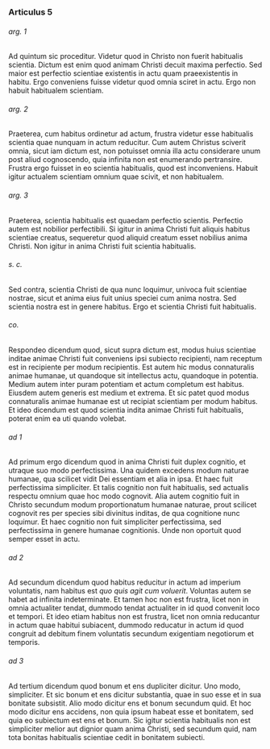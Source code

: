 ### Articulus 5

###### arg. 1
Ad quintum sic proceditur. Videtur quod in Christo non fuerit habitualis scientia. Dictum est enim quod animam Christi decuit maxima perfectio. Sed maior est perfectio scientiae existentis in actu quam praeexistentis in habitu. Ergo conveniens fuisse videtur quod omnia sciret in actu. Ergo non habuit habitualem scientiam.

###### arg. 2
Praeterea, cum habitus ordinetur ad actum, frustra videtur esse habitualis scientia quae nunquam in actum reducitur. Cum autem Christus sciverit omnia, sicut iam dictum est, non potuisset omnia illa actu considerare unum post aliud cognoscendo, quia infinita non est enumerando pertransire. Frustra ergo fuisset in eo scientia habitualis, quod est inconveniens. Habuit igitur actualem scientiam omnium quae scivit, et non habitualem.

###### arg. 3
Praeterea, scientia habitualis est quaedam perfectio scientis. Perfectio autem est nobilior perfectibili. Si igitur in anima Christi fuit aliquis habitus scientiae creatus, sequeretur quod aliquid creatum esset nobilius anima Christi. Non igitur in anima Christi fuit scientia habitualis.

###### s. c.
Sed contra, scientia Christi de qua nunc loquimur, univoca fuit scientiae nostrae, sicut et anima eius fuit unius speciei cum anima nostra. Sed scientia nostra est in genere habitus. Ergo et scientia Christi fuit habitualis.

###### co.
Respondeo dicendum quod, sicut supra dictum est, modus huius scientiae inditae animae Christi fuit conveniens ipsi subiecto recipienti, nam receptum est in recipiente per modum recipientis. Est autem hic modus connaturalis animae humanae, ut quandoque sit intellectus actu, quandoque in potentia. Medium autem inter puram potentiam et actum completum est habitus. Eiusdem autem generis est medium et extrema. Et sic patet quod modus connaturalis animae humanae est ut recipiat scientiam per modum habitus. Et ideo dicendum est quod scientia indita animae Christi fuit habitualis, poterat enim ea uti quando volebat.

###### ad 1
Ad primum ergo dicendum quod in anima Christi fuit duplex cognitio, et utraque suo modo perfectissima. Una quidem excedens modum naturae humanae, qua scilicet vidit Dei essentiam et alia in ipsa. Et haec fuit perfectissima simpliciter. Et talis cognitio non fuit habitualis, sed actualis respectu omnium quae hoc modo cognovit. Alia autem cognitio fuit in Christo secundum modum proportionatum humanae naturae, prout scilicet cognovit res per species sibi divinitus inditas, de qua cognitione nunc loquimur. Et haec cognitio non fuit simpliciter perfectissima, sed perfectissima in genere humanae cognitionis. Unde non oportuit quod semper esset in actu.

###### ad 2
Ad secundum dicendum quod habitus reducitur in actum ad imperium voluntatis, nam habitus est *quo quis agit cum voluerit*. Voluntas autem se habet ad infinita indeterminate. Et tamen hoc non est frustra, licet non in omnia actualiter tendat, dummodo tendat actualiter in id quod convenit loco et tempori. Et ideo etiam habitus non est frustra, licet non omnia reducantur in actum quae habitui subiacent, dummodo reducatur in actum id quod congruit ad debitum finem voluntatis secundum exigentiam negotiorum et temporis.

###### ad 3
Ad tertium dicendum quod bonum et ens dupliciter dicitur. Uno modo, simpliciter. Et sic bonum et ens dicitur substantia, quae in suo esse et in sua bonitate subsistit. Alio modo dicitur ens et bonum secundum quid. Et hoc modo dicitur ens accidens, non quia ipsum habeat esse et bonitatem, sed quia eo subiectum est ens et bonum. Sic igitur scientia habitualis non est simpliciter melior aut dignior quam anima Christi, sed secundum quid, nam tota bonitas habitualis scientiae cedit in bonitatem subiecti.

